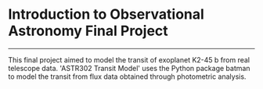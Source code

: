 
# Introduction to Observational Astronomy Final Project
---
This final project aimed to model the transit of exoplanet K2-45 b from real telescope data. 
'ASTR302 Transit Model' uses the Python package batman to model the transit from flux data obtained through photometric analysis. 
